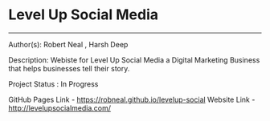 # Level Up Social Media 

---

Author(s): Robert Neal , Harsh Deep

Description: Webiste for Level Up Social Media a Digital Marketing Business that helps businesses tell their story. 

Project Status : In Progress

GitHub Pages Link - https://robneal.github.io/levelup-social
Website Link - http://levelupsocialmedia.com/

